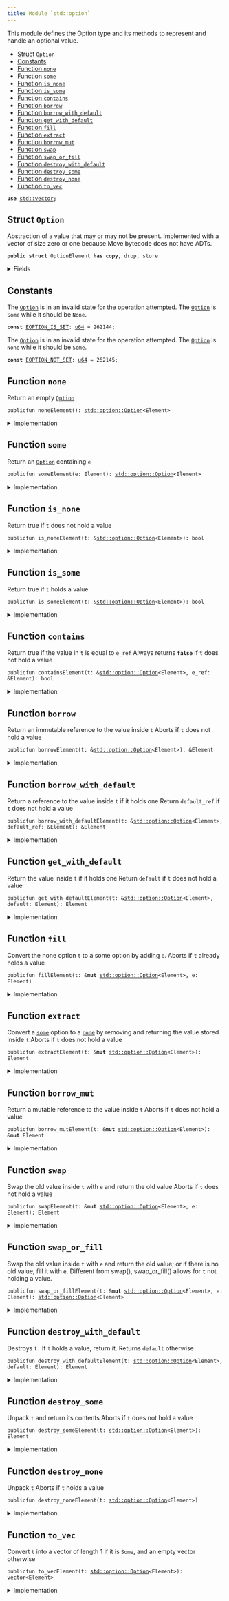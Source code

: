 ```yaml
---
title: Module `std::option`
---
```


This module defines the Option type and its methods to represent and handle an optional value.


-  [Struct `Option`](#std_option_Option)
-  [Constants](#@Constants_0)
-  [Function `none`](#std_option_none)
-  [Function `some`](#std_option_some)
-  [Function `is_none`](#std_option_is_none)
-  [Function `is_some`](#std_option_is_some)
-  [Function `contains`](#std_option_contains)
-  [Function `borrow`](#std_option_borrow)
-  [Function `borrow_with_default`](#std_option_borrow_with_default)
-  [Function `get_with_default`](#std_option_get_with_default)
-  [Function `fill`](#std_option_fill)
-  [Function `extract`](#std_option_extract)
-  [Function `borrow_mut`](#std_option_borrow_mut)
-  [Function `swap`](#std_option_swap)
-  [Function `swap_or_fill`](#std_option_swap_or_fill)
-  [Function `destroy_with_default`](#std_option_destroy_with_default)
-  [Function `destroy_some`](#std_option_destroy_some)
-  [Function `destroy_none`](#std_option_destroy_none)
-  [Function `to_vec`](#std_option_to_vec)


<pre><code><b>use</b> <a href="vector.md#std_vector">std::vector</a>;
</code></pre>



<a name="std_option_Option"></a>

## Struct `Option`

Abstraction of a value that may or may not be present. Implemented with a vector of size
zero or one because Move bytecode does not have ADTs.


<pre><code><b>public</b> <b>struct</b> OptionElement <b>has</b> <b>copy</b>, drop, store
</code></pre>



<details>
<summary>Fields</summary>


<dl>
<dt>
<code>vec: <a href="vector.md#std_vector">vector</a>&lt;Element&gt;</code>
</dt>
<dd>
</dd>
</dl>


</details>

<a name="@Constants_0"></a>

## Constants


<a name="std_option_EOPTION_IS_SET"></a>

The <code><a href="option.md#std_option_Option">Option</a></code> is in an invalid state for the operation attempted.
The <code><a href="option.md#std_option_Option">Option</a></code> is <code>Some</code> while it should be <code>None</code>.


<pre><code><b>const</b> <a href="option.md#std_option_EOPTION_IS_SET">EOPTION_IS_SET</a>: <a href="u64.md#std_u64">u64</a> = 262144;
</code></pre>



<a name="std_option_EOPTION_NOT_SET"></a>

The <code><a href="option.md#std_option_Option">Option</a></code> is in an invalid state for the operation attempted.
The <code><a href="option.md#std_option_Option">Option</a></code> is <code>None</code> while it should be <code>Some</code>.


<pre><code><b>const</b> <a href="option.md#std_option_EOPTION_NOT_SET">EOPTION_NOT_SET</a>: <a href="u64.md#std_u64">u64</a> = 262145;
</code></pre>



<a name="std_option_none"></a>

## Function `none`

Return an empty <code><a href="option.md#std_option_Option">Option</a></code>


<pre><code>publicfun noneElement(): <a href="option.md#std_option_Option">std::option::Option</a>&lt;Element&gt;
</code></pre>



<details>
<summary>Implementation</summary>


<pre><code><b>public</b> <b>fun</b> <a href="option.md#std_option_none">none</a>&lt;Element&gt;(): <a href="option.md#std_option_Option">Option</a>&lt;Element&gt; {
    <a href="option.md#std_option_Option">Option</a> { vec: <a href="vector.md#std_vector_empty">vector::empty</a>() }
}
</code></pre>



</details>

<a name="std_option_some"></a>

## Function `some`

Return an <code><a href="option.md#std_option_Option">Option</a></code> containing <code>e</code>


<pre><code>publicfun someElement(e: Element): <a href="option.md#std_option_Option">std::option::Option</a>&lt;Element&gt;
</code></pre>



<details>
<summary>Implementation</summary>


<pre><code><b>public</b> <b>fun</b> <a href="option.md#std_option_some">some</a>&lt;Element&gt;(e: Element): <a href="option.md#std_option_Option">Option</a>&lt;Element&gt; {
    <a href="option.md#std_option_Option">Option</a> { vec: <a href="vector.md#std_vector_singleton">vector::singleton</a>(e) }
}
</code></pre>



</details>

<a name="std_option_is_none"></a>

## Function `is_none`

Return true if <code>t</code> does not hold a value


<pre><code>publicfun is_noneElement(t: &<a href="option.md#std_option_Option">std::option::Option</a>&lt;Element&gt;): bool
</code></pre>



<details>
<summary>Implementation</summary>


<pre><code><b>public</b> <b>fun</b> <a href="option.md#std_option_is_none">is_none</a>&lt;Element&gt;(t: &<a href="option.md#std_option_Option">Option</a>&lt;Element&gt;): bool {
    t.vec.is_empty()
}
</code></pre>



</details>

<a name="std_option_is_some"></a>

## Function `is_some`

Return true if <code>t</code> holds a value


<pre><code>publicfun is_someElement(t: &<a href="option.md#std_option_Option">std::option::Option</a>&lt;Element&gt;): bool
</code></pre>



<details>
<summary>Implementation</summary>


<pre><code><b>public</b> <b>fun</b> <a href="option.md#std_option_is_some">is_some</a>&lt;Element&gt;(t: &<a href="option.md#std_option_Option">Option</a>&lt;Element&gt;): bool {
    !t.vec.is_empty()
}
</code></pre>



</details>

<a name="std_option_contains"></a>

## Function `contains`

Return true if the value in <code>t</code> is equal to <code>e_ref</code>
Always returns <code><b>false</b></code> if <code>t</code> does not hold a value


<pre><code>publicfun containsElement(t: &<a href="option.md#std_option_Option">std::option::Option</a>&lt;Element&gt;, e_ref: &Element): bool
</code></pre>



<details>
<summary>Implementation</summary>


<pre><code><b>public</b> <b>fun</b> <a href="option.md#std_option_contains">contains</a>&lt;Element&gt;(t: &<a href="option.md#std_option_Option">Option</a>&lt;Element&gt;, e_ref: &Element): bool {
    t.vec.<a href="option.md#std_option_contains">contains</a>(e_ref)
}
</code></pre>



</details>

<a name="std_option_borrow"></a>

## Function `borrow`

Return an immutable reference to the value inside <code>t</code>
Aborts if <code>t</code> does not hold a value


<pre><code>publicfun borrowElement(t: &<a href="option.md#std_option_Option">std::option::Option</a>&lt;Element&gt;): &Element
</code></pre>



<details>
<summary>Implementation</summary>


<pre><code><b>public</b> <b>fun</b> <a href="option.md#std_option_borrow">borrow</a>&lt;Element&gt;(t: &<a href="option.md#std_option_Option">Option</a>&lt;Element&gt;): &Element {
    <b>assert</b>!(t.<a href="option.md#std_option_is_some">is_some</a>(), <a href="option.md#std_option_EOPTION_NOT_SET">EOPTION_NOT_SET</a>);
    &t.vec[0]
}
</code></pre>



</details>

<a name="std_option_borrow_with_default"></a>

## Function `borrow_with_default`

Return a reference to the value inside <code>t</code> if it holds one
Return <code>default_ref</code> if <code>t</code> does not hold a value


<pre><code>publicfun borrow_with_defaultElement(t: &<a href="option.md#std_option_Option">std::option::Option</a>&lt;Element&gt;, default_ref: &Element): &Element
</code></pre>



<details>
<summary>Implementation</summary>


<pre><code><b>public</b> <b>fun</b> <a href="option.md#std_option_borrow_with_default">borrow_with_default</a>&lt;Element&gt;(t: &<a href="option.md#std_option_Option">Option</a>&lt;Element&gt;, default_ref: &Element): &Element {
    <b>let</b> vec_ref = &t.vec;
    <b>if</b> (vec_ref.is_empty()) default_ref
    <b>else</b> &vec_ref[0]
}
</code></pre>



</details>

<a name="std_option_get_with_default"></a>

## Function `get_with_default`

Return the value inside <code>t</code> if it holds one
Return <code>default</code> if <code>t</code> does not hold a value


<pre><code>publicfun get_with_defaultElement(t: &<a href="option.md#std_option_Option">std::option::Option</a>&lt;Element&gt;, default: Element): Element
</code></pre>



<details>
<summary>Implementation</summary>


<pre><code><b>public</b> <b>fun</b> <a href="option.md#std_option_get_with_default">get_with_default</a>&lt;Element: <b>copy</b> + drop&gt;(t: &<a href="option.md#std_option_Option">Option</a>&lt;Element&gt;, default: Element): Element {
    <b>let</b> vec_ref = &t.vec;
    <b>if</b> (vec_ref.is_empty()) default
    <b>else</b> vec_ref[0]
}
</code></pre>



</details>

<a name="std_option_fill"></a>

## Function `fill`

Convert the none option <code>t</code> to a some option by adding <code>e</code>.
Aborts if <code>t</code> already holds a value


<pre><code>publicfun fillElement(t: &<b>mut</b> <a href="option.md#std_option_Option">std::option::Option</a>&lt;Element&gt;, e: Element)
</code></pre>



<details>
<summary>Implementation</summary>


<pre><code><b>public</b> <b>fun</b> <a href="option.md#std_option_fill">fill</a>&lt;Element&gt;(t: &<b>mut</b> <a href="option.md#std_option_Option">Option</a>&lt;Element&gt;, e: Element) {
    <b>let</b> vec_ref = &<b>mut</b> t.vec;
    <b>if</b> (vec_ref.is_empty()) vec_ref.push_back(e)
    <b>else</b> <b>abort</b> <a href="option.md#std_option_EOPTION_IS_SET">EOPTION_IS_SET</a>
}
</code></pre>



</details>

<a name="std_option_extract"></a>

## Function `extract`

Convert a <code><a href="option.md#std_option_some">some</a></code> option to a <code><a href="option.md#std_option_none">none</a></code> by removing and returning the value stored inside <code>t</code>
Aborts if <code>t</code> does not hold a value


<pre><code>publicfun extractElement(t: &<b>mut</b> <a href="option.md#std_option_Option">std::option::Option</a>&lt;Element&gt;): Element
</code></pre>



<details>
<summary>Implementation</summary>


<pre><code><b>public</b> <b>fun</b> <a href="option.md#std_option_extract">extract</a>&lt;Element&gt;(t: &<b>mut</b> <a href="option.md#std_option_Option">Option</a>&lt;Element&gt;): Element {
    <b>assert</b>!(t.<a href="option.md#std_option_is_some">is_some</a>(), <a href="option.md#std_option_EOPTION_NOT_SET">EOPTION_NOT_SET</a>);
    t.vec.pop_back()
}
</code></pre>



</details>

<a name="std_option_borrow_mut"></a>

## Function `borrow_mut`

Return a mutable reference to the value inside <code>t</code>
Aborts if <code>t</code> does not hold a value


<pre><code>publicfun borrow_mutElement(t: &<b>mut</b> <a href="option.md#std_option_Option">std::option::Option</a>&lt;Element&gt;): &<b>mut</b> Element
</code></pre>



<details>
<summary>Implementation</summary>


<pre><code><b>public</b> <b>fun</b> <a href="option.md#std_option_borrow_mut">borrow_mut</a>&lt;Element&gt;(t: &<b>mut</b> <a href="option.md#std_option_Option">Option</a>&lt;Element&gt;): &<b>mut</b> Element {
    <b>assert</b>!(t.<a href="option.md#std_option_is_some">is_some</a>(), <a href="option.md#std_option_EOPTION_NOT_SET">EOPTION_NOT_SET</a>);
    &<b>mut</b> t.vec[0]
}
</code></pre>



</details>

<a name="std_option_swap"></a>

## Function `swap`

Swap the old value inside <code>t</code> with <code>e</code> and return the old value
Aborts if <code>t</code> does not hold a value


<pre><code>publicfun swapElement(t: &<b>mut</b> <a href="option.md#std_option_Option">std::option::Option</a>&lt;Element&gt;, e: Element): Element
</code></pre>



<details>
<summary>Implementation</summary>


<pre><code><b>public</b> <b>fun</b> <a href="option.md#std_option_swap">swap</a>&lt;Element&gt;(t: &<b>mut</b> <a href="option.md#std_option_Option">Option</a>&lt;Element&gt;, e: Element): Element {
    <b>assert</b>!(t.<a href="option.md#std_option_is_some">is_some</a>(), <a href="option.md#std_option_EOPTION_NOT_SET">EOPTION_NOT_SET</a>);
    <b>let</b> vec_ref = &<b>mut</b> t.vec;
    <b>let</b> old_value = vec_ref.pop_back();
    vec_ref.push_back(e);
    old_value
}
</code></pre>



</details>

<a name="std_option_swap_or_fill"></a>

## Function `swap_or_fill`

Swap the old value inside <code>t</code> with <code>e</code> and return the old value;
or if there is no old value, fill it with <code>e</code>.
Different from swap(), swap_or_fill() allows for <code>t</code> not holding a value.


<pre><code>publicfun swap_or_fillElement(t: &<b>mut</b> <a href="option.md#std_option_Option">std::option::Option</a>&lt;Element&gt;, e: Element): <a href="option.md#std_option_Option">std::option::Option</a>&lt;Element&gt;
</code></pre>



<details>
<summary>Implementation</summary>


<pre><code><b>public</b> <b>fun</b> <a href="option.md#std_option_swap_or_fill">swap_or_fill</a>&lt;Element&gt;(t: &<b>mut</b> <a href="option.md#std_option_Option">Option</a>&lt;Element&gt;, e: Element): <a href="option.md#std_option_Option">Option</a>&lt;Element&gt; {
    <b>let</b> vec_ref = &<b>mut</b> t.vec;
    <b>let</b> old_value = <b>if</b> (vec_ref.is_empty()) <a href="option.md#std_option_none">none</a>()
    <b>else</b> <a href="option.md#std_option_some">some</a>(vec_ref.pop_back());
    vec_ref.push_back(e);
    old_value
}
</code></pre>



</details>

<a name="std_option_destroy_with_default"></a>

## Function `destroy_with_default`

Destroys <code>t.</code> If <code>t</code> holds a value, return it. Returns <code>default</code> otherwise


<pre><code>publicfun destroy_with_defaultElement(t: <a href="option.md#std_option_Option">std::option::Option</a>&lt;Element&gt;, default: Element): Element
</code></pre>



<details>
<summary>Implementation</summary>


<pre><code><b>public</b> <b>fun</b> <a href="option.md#std_option_destroy_with_default">destroy_with_default</a>&lt;Element: drop&gt;(t: <a href="option.md#std_option_Option">Option</a>&lt;Element&gt;, default: Element): Element {
    <b>let</b> <a href="option.md#std_option_Option">Option</a> { <b>mut</b> vec } = t;
    <b>if</b> (vec.is_empty()) default
    <b>else</b> vec.pop_back()
}
</code></pre>



</details>

<a name="std_option_destroy_some"></a>

## Function `destroy_some`

Unpack <code>t</code> and return its contents
Aborts if <code>t</code> does not hold a value


<pre><code>publicfun destroy_someElement(t: <a href="option.md#std_option_Option">std::option::Option</a>&lt;Element&gt;): Element
</code></pre>



<details>
<summary>Implementation</summary>


<pre><code><b>public</b> <b>fun</b> <a href="option.md#std_option_destroy_some">destroy_some</a>&lt;Element&gt;(t: <a href="option.md#std_option_Option">Option</a>&lt;Element&gt;): Element {
    <b>assert</b>!(t.<a href="option.md#std_option_is_some">is_some</a>(), <a href="option.md#std_option_EOPTION_NOT_SET">EOPTION_NOT_SET</a>);
    <b>let</b> <a href="option.md#std_option_Option">Option</a> { <b>mut</b> vec } = t;
    <b>let</b> elem = vec.pop_back();
    vec.destroy_empty();
    elem
}
</code></pre>



</details>

<a name="std_option_destroy_none"></a>

## Function `destroy_none`

Unpack <code>t</code>
Aborts if <code>t</code> holds a value


<pre><code>publicfun destroy_noneElement(t: <a href="option.md#std_option_Option">std::option::Option</a>&lt;Element&gt;)
</code></pre>



<details>
<summary>Implementation</summary>


<pre><code><b>public</b> <b>fun</b> <a href="option.md#std_option_destroy_none">destroy_none</a>&lt;Element&gt;(t: <a href="option.md#std_option_Option">Option</a>&lt;Element&gt;) {
    <b>assert</b>!(t.<a href="option.md#std_option_is_none">is_none</a>(), <a href="option.md#std_option_EOPTION_IS_SET">EOPTION_IS_SET</a>);
    <b>let</b> <a href="option.md#std_option_Option">Option</a> { vec } = t;
    vec.destroy_empty()
}
</code></pre>



</details>

<a name="std_option_to_vec"></a>

## Function `to_vec`

Convert <code>t</code> into a vector of length 1 if it is <code>Some</code>,
and an empty vector otherwise


<pre><code>publicfun to_vecElement(t: <a href="option.md#std_option_Option">std::option::Option</a>&lt;Element&gt;): <a href="vector.md#std_vector">vector</a>&lt;Element&gt;
</code></pre>



<details>
<summary>Implementation</summary>


<pre><code><b>public</b> <b>fun</b> <a href="option.md#std_option_to_vec">to_vec</a>&lt;Element&gt;(t: <a href="option.md#std_option_Option">Option</a>&lt;Element&gt;): <a href="vector.md#std_vector">vector</a>&lt;Element&gt; {
    <b>let</b> <a href="option.md#std_option_Option">Option</a> { vec } = t;
    vec
}
</code></pre>



</details>
